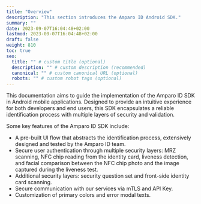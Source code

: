 ```yaml
---
title: "Overview"
description: "This section introduces the Amparo ID Android SDK."
summary: ""
date: 2023-09-07T16:04:48+02:00
lastmod: 2023-09-07T16:04:48+02:00
draft: false
weight: 810
toc: true
seo:
  title: "" # custom title (optional)
  description: "" # custom description (recommended)
  canonical: "" # custom canonical URL (optional)
  robots: "" # custom robot tags (optional)
---
```


This documentation aims to guide the implementation of the Amparo ID SDK in Android mobile
applications. Designed to provide an intuitive experience for both developers and end users,
this SDK encapsulates a reliable identification process with multiple layers of security and
validation.

Some key features of the Amparo ID SDK include:
- A pre-built UI flow that abstracts the identification process, extensively designed and tested by
the Amparo ID team.
- Secure user authentication through multiple security layers: MRZ scanning, NFC chip reading from
the identity card, liveness detection, and facial comparison between the NFC chip photo and the
image captured during the liveness test.
- Additional security layers: security question set and front-side identity card scanning.
- Secure communication with our services via mTLS and API Key.
- Customization of primary colors and error modal texts.

<!--
## Further reading

- Read [about how-to guides](https://diataxis.fr/how-to-guides/) in the Diátaxis framework
-->
